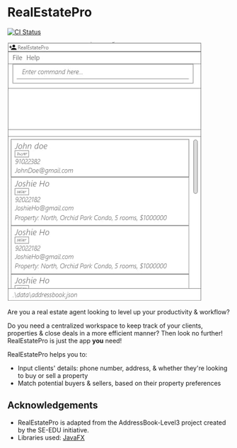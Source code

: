 # RealEstatePro

[![CI Status](https://github.com/se-edu/addressbook-level3/workflows/Java%20CI/badge.svg)](https://github.com/AY2122S2-CS2103-W16-4/tp/actions)

![Ui](docs/images/Ui.png)

Are you a real estate agent looking to level up your productivity & workflow? 

Do you need a centralized workspace to keep track of your clients, properties & close deals in a more efficient manner? 
Then look no further! RealEstatePro is just the app **you** need! 

RealEstatePro helps you to: 
* Input clients' details: phone number, address, & whether they're looking to buy or sell a property 
* Match potential buyers & sellers, based on their property preferences 

## Acknowledgements 
* RealEstatePro is adapted from the AddressBook-Level3 project created by the SE-EDU initiative.
* Libraries used: [JavaFX](https://openjfx.io/)
